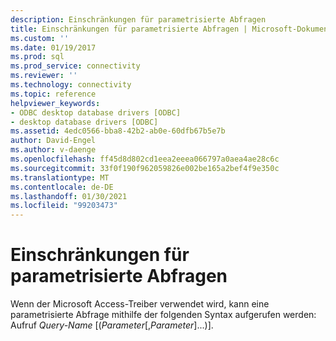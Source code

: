```yaml
---
description: Einschränkungen für parametrisierte Abfragen
title: Einschränkungen für parametrisierte Abfragen | Microsoft-Dokumentation
ms.custom: ''
ms.date: 01/19/2017
ms.prod: sql
ms.prod_service: connectivity
ms.reviewer: ''
ms.technology: connectivity
ms.topic: reference
helpviewer_keywords:
- ODBC desktop database drivers [ODBC]
- desktop database drivers [ODBC]
ms.assetid: 4edc0566-bba8-42b2-ab0e-60dfb67b5e7b
author: David-Engel
ms.author: v-daenge
ms.openlocfilehash: ff45d8d802cd1eea2eeea066797a0aea4ae28c6c
ms.sourcegitcommit: 33f0f190f962059826e002be165a2bef4f9e350c
ms.translationtype: MT
ms.contentlocale: de-DE
ms.lasthandoff: 01/30/2021
ms.locfileid: "99203473"
---
```

# <a name="parameterized-query-limitations"></a>Einschränkungen für parametrisierte Abfragen
Wenn der Microsoft Access-Treiber verwendet wird, kann eine parametrisierte Abfrage mithilfe der folgenden Syntax aufgerufen werden: Aufruf *Query-Name* [(*Parameter*[,*Parameter*]...)].
